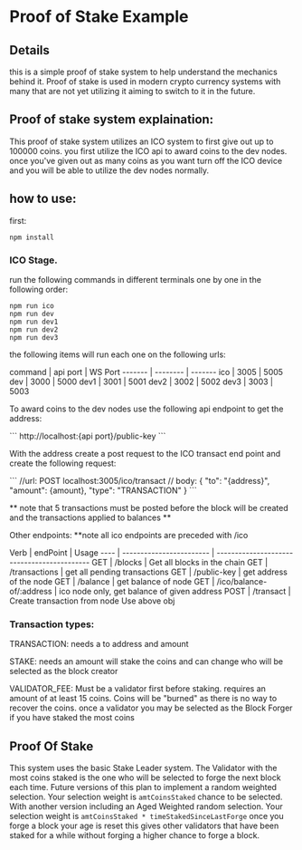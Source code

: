 # Proof of Stake Example

## Details

<p>this is a simple proof of stake system to help understand the mechanics behind it. Proof of stake is used in modern crypto currency systems with many that are not yet utilizing it aiming to switch to it in the future.</p>

## Proof of stake system explaination:

<p>This proof of stake system utilizes an ICO system to first give out up to 100000 coins. you first utilize the ICO api to award coins to the dev nodes. once you've given out as many coins as you want turn off the ICO device and you will be able to utilize the dev nodes normally.</p>

## how to use:

<p>first:</P>

```
npm install
```

### ICO Stage.

<p>run the following commands in different terminals one by one in the following order:</p>

```
npm run ico
npm run dev
npm run dev1
npm run dev2
npm run dev3
```

<p>the following items will run each one on the following urls:</p>
command | api port | WS Port 
------- | -------- | ------- 
ico     | 3005     | 5005    
dev     | 3000     | 5000    
dev1    | 3001     | 5001    
dev2    | 3002     | 5002    
dev3    | 3003     | 5003

<p>To award coins to the dev nodes use the following api endpoint to get the address:</p>
```
http://localhost:{api port}/public-key
```
<p>With the address create a post request to the ICO transact end point and create the following request:</p>
```
//url: 
POST localhost:3005/ico/transact
// body: 
{
    "to": "{address}",
    "amount": {amount},
    "type": "TRANSACTION"
}
```
<p>** note that 5 transactions must be posted before the block will be created and the transactions applied to balances **</p>

<p>Other endpoints: **note all ico endpoints are preceded with /ico</p>
Verb | endPoint                 | Usage                                       
---- | ------------------------ | ------------------------------------------- 
GET  | /blocks                  | Get all blocks in the chain                 
GET  | /transactions            | get all pending transactions                
GET  | /public-key              | get address of the node                     
GET  | /balance                 | get balance of node                         
GET  | /ico/balance-of/:address | ico node only, get balance of given address 
POST | /transact                | Create transaction from node Use above obj

### Transaction types:

<p>TRANSACTION: needs a to address and amount</p>
<p>STAKE: needs an amount will stake the coins and can change who will be selected as the block creator</p>
<p>VALIDATOR_FEE: Must be a validator first before staking. requires an amount of at least 15 coins. Coins will be "burned" as there is no way to recover the coins. once a validator you may be selected as the Block Forger if you have staked the most coins</p>

## Proof Of Stake

This system uses the basic Stake Leader system. The Validator with the most coins staked is the one who will be selected to forge the next block each time. Future versions of this plan to implement a random weighted selection. Your selection weight is `amtCoinsStaked` chance to be selected. With another version including an Aged Weighted random selection. Your selection weight is `amtCoinsStaked * timeStakedSinceLastForge` once you forge a block your age is reset this gives other validators that have been staked for a while without forging a higher chance to forge a block.
